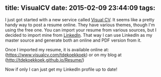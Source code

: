 title: VisualCV
date: 2015-02-09 23:44:09
tags:
---

I just got started with a new service called [Visual CV](http://www.visualcv.com).  It seems like a pretty handy way to post a resume online.  They have various themes, though I'm using the free one.  You can import your resume from various sources, but I decided to import mine from [LinkedIn](http://linkedin.com).  That way I can use LinkedIn as my master source and generate both an online and PDF version from it.

Once I imported my resume, it is available online at: (https://www.visualcv.com/tdekoekkoek) or on my blog at (http://tdekoekkoek.github.io/Resume/)

Now if only I can just get my LinkedIn profile up to date!
